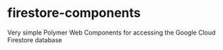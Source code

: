# firestore-components
Very simple Polymer Web Components for accessing the Google Cloud Firestore database
